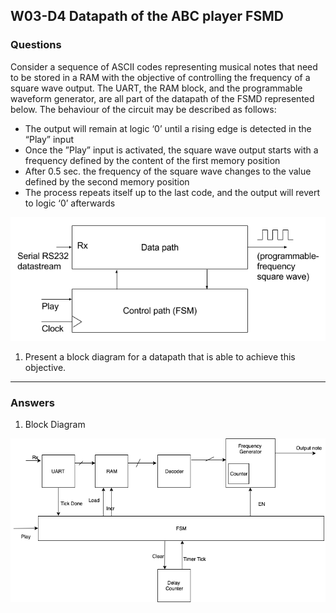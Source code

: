 ## W03-D4 Datapath of the ABC player FSMD

### Questions

Consider a sequence of ASCII codes representing musical notes that need to be stored in a RAM with the objective of controlling the frequency of a square wave output. The UART, the RAM block, and the programmable waveform generator, are all part of the datapath of the FSMD represented below. The behaviour of the circuit may be described as follows:

- The output will remain at logic ‘0’ until a rising edge is detected in the “Play” input
- Once the ”Play” input is activated, the square wave output starts with a frequency defined by the content of the first memory position
- After 0.5 sec. the frequency of the square wave changes to the value defined by the second memory position
- The process repeats itself up to the last code, and the output will revert to logic ‘0’ afterwards

<img src="/Resources/images/w3d4.png" width="600">

1. Present a block diagram for a datapath that is able to achieve this objective.

---

### Answers

1. Block Diagram

<img src="/Resources/images/w3d4_FSMD.png" width="600">
